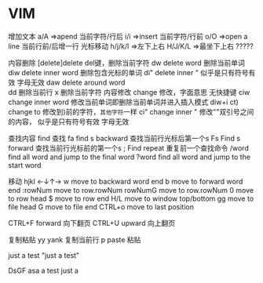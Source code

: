 # VIM

增加文本
a/A     =>apend         当前字符/行后
i/i     =>insert        当前字符/行前 
o/O     =>open a line   当前行前/后增一行
光标移动
h/j/k/l =>左下上右 
H/J/K/L =>最坐下上右   ?????

内容删除
[delete]delete          del键，删除当前字符
dw      delete word     删除当前单词
diw     delete inner word   删除包含光标的单词
di"     delete inner "      似乎是只有符号有效  字母无效
daw     delete around word  
dd                     删除当前行
x                       删除当前字符
内容修改
        change          修改，字面意思 无快捷键
ciw     change inner word   修改当前单词即删除当前单词并进入插入模式   diw+i
ct)     change to       修改到)前的字符，`其他字符`一样
ci"     change inner "  修改""双引号之间的内容， 似乎是只有符号有效 字母无效

查找内容
        find            查找
fa      find s backward   查找当前行光标后第一个s
Fs      Find s forward    查找当前行光标前的第一个s
;       Find repeat       重复前一个查找命令
/word   find all word and jump to the final word
?word   find all word and jump to the start word

移动
hjkl    ←↓↑→
w       move to backward word end
b       move to forward word end
:rowNum move to row.rowNum
rowNumG move to row.rowNum
0       move to row head
$       move to row end
H/L     move to window top/bottom
gg      move to file head
G       move to file end
CTRL+o  move to last position

CTRL+F  forward 向下翻页
CTRL+U  upward  向上翻页

复制粘贴
yy      yank    复制当前行
p       paste   粘贴



just a test "just a test"


DsGF
asa
a test just a